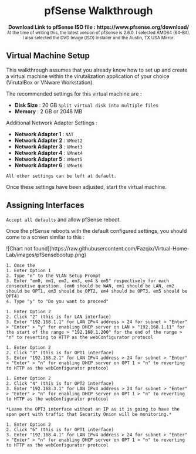 
<h1 align="center">pfSense Walkthrough</h1>

<p align="center">
  <b>Download Link to pfSense ISO file : https://www.pfsense.org/download/</b>
  <br>
  <sub>At the time of writing this, the latest version of pfSense is 2.6.0. 
   I selected AMD64  (64-Bit). I also selected the DVD Image (ISO) Installer and the Austin, TX USA Mirror.<sub>
</p>

## Virtual Machine Setup

This walkthrough assumes that you already know how to set up and create a virtual machine within the virutalization application of your choice (VirutalBox or VNware Workstation).
    
The recommended settings for this virtual machine are :

* **Disk Size** : 20 GB `Split virtual disk into multiple files`
* **Memory** : 2 GB or 2048 MB

Additional Network Adapter Settings :

* **Network Adapter 1** : `NAT`
* **Network Adapter 2** : `VMnet2`
* **Network Adapter 3** : `VMnet3`
* **Network Adapter 4** : `VMnet4`
* **Network Adapter 5** : `VMnet5`
* **Network Adapter 6** : `VMnet6`

`All other settings can be left at default.`
    
Once these settings have been adjusted, start the virtual machine.
    
## Assigning Interfaces

`Accept all defaults` and allow pfSense reboot.

Once the pfSense reboots with the default configured settings, you should come to a screen similar to this :
    
<p alight="center">
  ![Chart not found](https://raw.githubusercontent.com/Fazqix/Virtual-Home-Lab/images/pfSensebootup.png)
</p>

```
1. Once the 
1. Enter Option 1
2. Type "n" to the VLAN Setup Prompt
3. Enter "em0, em1, em2, em3, em4 & em5" respectively for each consecutive question. (em0 should be WAN, em1 should be LAN, em2 should be OPT1, em3 should be OPT2, em4 should be OPT3, em5 should be OPT4)
4. Type "y" to "Do you want to proceed"

1. Enter Option 2
2. Click "2" (this is for LAN interface)
3. Enter "192.168.1.1" for LAN IPv4 address > 24 for subnet > "Enter" > "Enter" > "y" for enabling DHCP server on LAN > "192.168.1.11" for the start of the range > "192.168.1.200" for the end of the range > "n" to reverting to HTTP as the webConfigurator protocol

1. Enter Option 2
2. Click "3" (this is for OPT1 interface)
3. Enter "192.168.2.1" for LAN IPv4 address > 24 for subnet > "Enter" > "Enter" > "n" for enabling DHCP server on OPT 1 > "n" to reverting to HTTP as the webConfigurator protocol

1. Enter Option 2
2. Click "4" (this is for OPT2 interface)
3. Enter "192.168.3.1" for LAN IPv4 address > 24 for subnet > "Enter" > "Enter" > "n" for enabling DHCP server on OPT 1 > "n" to reverting to HTTP as the webConfigurator protocol

*Leave the OPT3 interface without an IP as it is going to have the span port with traffic that Security Onion will be monitoring.*

1. Enter Option 2
2. Click "6" (this is for OPT1 interface)
3. Enter "192.168.4.1" for LAN IPv4 address > 24 for subnet > "Enter" > "Enter" > "n" for enabling DHCP server on OPT 1 > "n" to reverting to HTTP as the webConfigurator protocol
```
